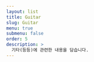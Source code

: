 ```yaml
---
layout: list
title: Guitar
slug: Guitar
menu: true
submenu: false
order: 5
description: >
  기타(등등)에 관련한 내용을 담습니다.
---
```

